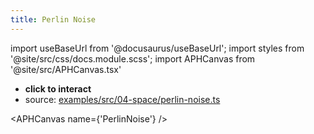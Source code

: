 ```yaml
---
title: Perlin Noise
---
```


import useBaseUrl from '@docusaurus/useBaseUrl';
import styles from '@site/src/css/docs.module.scss';
import APHCanvas from '@site/src/APHCanvas.tsx'

- **click to interact**
- source: [examples/src/04-space/perlin-noise.ts](https://github.com/APHGames/examples/blob/main/src/04-space/perlin-noise.ts)


<APHCanvas name={'PerlinNoise'} />

